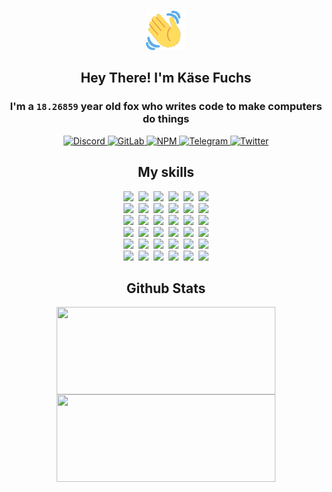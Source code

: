 <div><p align=center><img src=./resources/images/wave.gif width=64px height=64px></p><h2 align=center>Hey There! I'm Käse Fuchs</h2><h3 align=center>I'm a <code>18.26859</code> year old fox who writes code to make computers do things</h3><p align=center><a href=https://discord.com/users/507526681125322772><img alt=Discord src="https://img.shields.io/badge/Discord-5865F2?logo=discord&logoColor=white&style=flat-square#9ff8f5b60fb18f0bc73b6c0cda10f6a8"> </a><a href=https://gitlab.com/kasefuchs><img alt=GitLab src="https://img.shields.io/badge/GitLab-330F63?logo=gitlab&logoColor=white&style=flat-square#9ff8f5b60fb18f0bc73b6c0cda10f6a8"> </a><a href=https://npmjs.com/~kasefuchs><img alt=NPM src="https://img.shields.io/badge/NPM-CB3837?logo=npm&logoColor=white&style=flat-square#9ff8f5b60fb18f0bc73b6c0cda10f6a8"> </a><a href=https://t.me/kasefuchs><img alt=Telegram src="https://img.shields.io/badge/Telegram-2CA5E0?logo=telegram&logoColor=white&style=flat-square#9ff8f5b60fb18f0bc73b6c0cda10f6a8"> </a><a href=https://twitter.com/kasefuchs><img alt=Twitter src="https://img.shields.io/badge/Twitter-1DA1F2?logo=twitter&logoColor=white&style=flat-square#9ff8f5b60fb18f0bc73b6c0cda10f6a8"></a></p><h2 align=center>My skills</h2><p align=center><a href=https://aws.amazon.com/ ><picture><source srcset="https://skillicons.dev/icons?i=aws&theme=dark#9ff8f5b60fb18f0bc73b6c0cda10f6a8" media="(prefers-color-scheme: dark)"><source srcset="https://skillicons.dev/icons?i=aws&theme=light#9ff8f5b60fb18f0bc73b6c0cda10f6a8" media="(prefers-color-scheme: light), (prefers-color-scheme: no-preference)"><img src="https://skillicons.dev/icons?i=aws&theme=light#9ff8f5b60fb18f0bc73b6c0cda10f6a8"></picture></a>&nbsp;&nbsp;<a href=https://en.wikipedia.org/wiki/Bash_(Unix_shell)><picture><source srcset="https://skillicons.dev/icons?i=bash&theme=dark#9ff8f5b60fb18f0bc73b6c0cda10f6a8" media="(prefers-color-scheme: dark)"><source srcset="https://skillicons.dev/icons?i=bash&theme=light#9ff8f5b60fb18f0bc73b6c0cda10f6a8" media="(prefers-color-scheme: light), (prefers-color-scheme: no-preference)"><img src="https://skillicons.dev/icons?i=bash&theme=light#9ff8f5b60fb18f0bc73b6c0cda10f6a8"></picture></a>&nbsp;&nbsp;<a href=https://discord.com/developers/docs><picture><source srcset="https://skillicons.dev/icons?i=bots&theme=dark#9ff8f5b60fb18f0bc73b6c0cda10f6a8" media="(prefers-color-scheme: dark)"><source srcset="https://skillicons.dev/icons?i=bots&theme=light#9ff8f5b60fb18f0bc73b6c0cda10f6a8" media="(prefers-color-scheme: light), (prefers-color-scheme: no-preference)"><img src="https://skillicons.dev/icons?i=bots&theme=light#9ff8f5b60fb18f0bc73b6c0cda10f6a8"></picture></a>&nbsp;&nbsp;<a href=https://www.cloudflare.com/ ><picture><source srcset="https://skillicons.dev/icons?i=cloudflare&theme=dark#9ff8f5b60fb18f0bc73b6c0cda10f6a8" media="(prefers-color-scheme: dark)"><source srcset="https://skillicons.dev/icons?i=cloudflare&theme=light#9ff8f5b60fb18f0bc73b6c0cda10f6a8" media="(prefers-color-scheme: light), (prefers-color-scheme: no-preference)"><img src="https://skillicons.dev/icons?i=cloudflare&theme=light#9ff8f5b60fb18f0bc73b6c0cda10f6a8"></picture></a>&nbsp;&nbsp;<a href=https://en.wikipedia.org/wiki/CSS><picture><source srcset="https://skillicons.dev/icons?i=css&theme=dark#9ff8f5b60fb18f0bc73b6c0cda10f6a8" media="(prefers-color-scheme: dark)"><source srcset="https://skillicons.dev/icons?i=css&theme=light#9ff8f5b60fb18f0bc73b6c0cda10f6a8" media="(prefers-color-scheme: light), (prefers-color-scheme: no-preference)"><img src="https://skillicons.dev/icons?i=css&theme=light#9ff8f5b60fb18f0bc73b6c0cda10f6a8"></picture></a>&nbsp;&nbsp;<a href=https://www.docker.com/ ><picture><source srcset="https://skillicons.dev/icons?i=docker&theme=dark#9ff8f5b60fb18f0bc73b6c0cda10f6a8" media="(prefers-color-scheme: dark)"><source srcset="https://skillicons.dev/icons?i=docker&theme=light#9ff8f5b60fb18f0bc73b6c0cda10f6a8" media="(prefers-color-scheme: light), (prefers-color-scheme: no-preference)"><img src="https://skillicons.dev/icons?i=docker&theme=light#9ff8f5b60fb18f0bc73b6c0cda10f6a8"></picture></a><br><a href=https://www.electronjs.org/ ><picture><source srcset="https://skillicons.dev/icons?i=electron&theme=dark#9ff8f5b60fb18f0bc73b6c0cda10f6a8" media="(prefers-color-scheme: dark)"><source srcset="https://skillicons.dev/icons?i=electron&theme=light#9ff8f5b60fb18f0bc73b6c0cda10f6a8" media="(prefers-color-scheme: light), (prefers-color-scheme: no-preference)"><img src="https://skillicons.dev/icons?i=electron&theme=light#9ff8f5b60fb18f0bc73b6c0cda10f6a8"></picture></a>&nbsp;&nbsp;<a href=https://expressjs.com/ ><picture><source srcset="https://skillicons.dev/icons?i=express&theme=dark#9ff8f5b60fb18f0bc73b6c0cda10f6a8" media="(prefers-color-scheme: dark)"><source srcset="https://skillicons.dev/icons?i=express&theme=light#9ff8f5b60fb18f0bc73b6c0cda10f6a8" media="(prefers-color-scheme: light), (prefers-color-scheme: no-preference)"><img src="https://skillicons.dev/icons?i=express&theme=light#9ff8f5b60fb18f0bc73b6c0cda10f6a8"></picture></a>&nbsp;&nbsp;<a href=https://www.figma.com/ ><picture><source srcset="https://skillicons.dev/icons?i=figma&theme=dark#9ff8f5b60fb18f0bc73b6c0cda10f6a8" media="(prefers-color-scheme: dark)"><source srcset="https://skillicons.dev/icons?i=figma&theme=light#9ff8f5b60fb18f0bc73b6c0cda10f6a8" media="(prefers-color-scheme: light), (prefers-color-scheme: no-preference)"><img src="https://skillicons.dev/icons?i=figma&theme=light#9ff8f5b60fb18f0bc73b6c0cda10f6a8"></picture></a>&nbsp;&nbsp;<a href=https://firebase.google.com/ ><picture><source srcset="https://skillicons.dev/icons?i=firebase&theme=dark#9ff8f5b60fb18f0bc73b6c0cda10f6a8" media="(prefers-color-scheme: dark)"><source srcset="https://skillicons.dev/icons?i=firebase&theme=light#9ff8f5b60fb18f0bc73b6c0cda10f6a8" media="(prefers-color-scheme: light), (prefers-color-scheme: no-preference)"><img src="https://skillicons.dev/icons?i=firebase&theme=light#9ff8f5b60fb18f0bc73b6c0cda10f6a8"></picture></a>&nbsp;&nbsp;<a href=https://flask.palletsprojects.com/ ><picture><source srcset="https://skillicons.dev/icons?i=flask&theme=dark#9ff8f5b60fb18f0bc73b6c0cda10f6a8" media="(prefers-color-scheme: dark)"><source srcset="https://skillicons.dev/icons?i=flask&theme=light#9ff8f5b60fb18f0bc73b6c0cda10f6a8" media="(prefers-color-scheme: light), (prefers-color-scheme: no-preference)"><img src="https://skillicons.dev/icons?i=flask&theme=light#9ff8f5b60fb18f0bc73b6c0cda10f6a8"></picture></a>&nbsp;&nbsp;<a href=https://cloud.google.com/ ><picture><source srcset="https://skillicons.dev/icons?i=gcp&theme=dark#9ff8f5b60fb18f0bc73b6c0cda10f6a8" media="(prefers-color-scheme: dark)"><source srcset="https://skillicons.dev/icons?i=gcp&theme=light#9ff8f5b60fb18f0bc73b6c0cda10f6a8" media="(prefers-color-scheme: light), (prefers-color-scheme: no-preference)"><img src="https://skillicons.dev/icons?i=gcp&theme=light#9ff8f5b60fb18f0bc73b6c0cda10f6a8"></picture></a><br><a href=https://git-scm.com/ ><picture><source srcset="https://skillicons.dev/icons?i=git&theme=dark#9ff8f5b60fb18f0bc73b6c0cda10f6a8" media="(prefers-color-scheme: dark)"><source srcset="https://skillicons.dev/icons?i=git&theme=light#9ff8f5b60fb18f0bc73b6c0cda10f6a8" media="(prefers-color-scheme: light), (prefers-color-scheme: no-preference)"><img src="https://skillicons.dev/icons?i=git&theme=light#9ff8f5b60fb18f0bc73b6c0cda10f6a8"></picture></a>&nbsp;&nbsp;<a href=https://github.com/ ><picture><source srcset="https://skillicons.dev/icons?i=github&theme=dark#9ff8f5b60fb18f0bc73b6c0cda10f6a8" media="(prefers-color-scheme: dark)"><source srcset="https://skillicons.dev/icons?i=github&theme=light#9ff8f5b60fb18f0bc73b6c0cda10f6a8" media="(prefers-color-scheme: light), (prefers-color-scheme: no-preference)"><img src="https://skillicons.dev/icons?i=github&theme=light#9ff8f5b60fb18f0bc73b6c0cda10f6a8"></picture></a>&nbsp;&nbsp;<a href=https://gitlab.com/ ><picture><source srcset="https://skillicons.dev/icons?i=gitlab&theme=dark#9ff8f5b60fb18f0bc73b6c0cda10f6a8" media="(prefers-color-scheme: dark)"><source srcset="https://skillicons.dev/icons?i=gitlab&theme=light#9ff8f5b60fb18f0bc73b6c0cda10f6a8" media="(prefers-color-scheme: light), (prefers-color-scheme: no-preference)"><img src="https://skillicons.dev/icons?i=gitlab&theme=light#9ff8f5b60fb18f0bc73b6c0cda10f6a8"></picture></a>&nbsp;&nbsp;<a href=https://www.heroku.com/ ><picture><source srcset="https://skillicons.dev/icons?i=heroku&theme=dark#9ff8f5b60fb18f0bc73b6c0cda10f6a8" media="(prefers-color-scheme: dark)"><source srcset="https://skillicons.dev/icons?i=heroku&theme=light#9ff8f5b60fb18f0bc73b6c0cda10f6a8" media="(prefers-color-scheme: light), (prefers-color-scheme: no-preference)"><img src="https://skillicons.dev/icons?i=heroku&theme=light#9ff8f5b60fb18f0bc73b6c0cda10f6a8"></picture></a>&nbsp;&nbsp;<a href=https://en.wikipedia.org/wiki/HTML><picture><source srcset="https://skillicons.dev/icons?i=html&theme=dark#9ff8f5b60fb18f0bc73b6c0cda10f6a8" media="(prefers-color-scheme: dark)"><source srcset="https://skillicons.dev/icons?i=html&theme=light#9ff8f5b60fb18f0bc73b6c0cda10f6a8" media="(prefers-color-scheme: light), (prefers-color-scheme: no-preference)"><img src="https://skillicons.dev/icons?i=html&theme=light#9ff8f5b60fb18f0bc73b6c0cda10f6a8"></picture></a>&nbsp;&nbsp;<a href=https://en.wikipedia.org/wiki/JavaScript><picture><source srcset="https://skillicons.dev/icons?i=js&theme=dark#9ff8f5b60fb18f0bc73b6c0cda10f6a8" media="(prefers-color-scheme: dark)"><source srcset="https://skillicons.dev/icons?i=js&theme=light#9ff8f5b60fb18f0bc73b6c0cda10f6a8" media="(prefers-color-scheme: light), (prefers-color-scheme: no-preference)"><img src="https://skillicons.dev/icons?i=js&theme=light#9ff8f5b60fb18f0bc73b6c0cda10f6a8"></picture></a><br><a href=https://en.wikipedia.org/wiki/Linux><picture><source srcset="https://skillicons.dev/icons?i=linux&theme=dark#9ff8f5b60fb18f0bc73b6c0cda10f6a8" media="(prefers-color-scheme: dark)"><source srcset="https://skillicons.dev/icons?i=linux&theme=light#9ff8f5b60fb18f0bc73b6c0cda10f6a8" media="(prefers-color-scheme: light), (prefers-color-scheme: no-preference)"><img src="https://skillicons.dev/icons?i=linux&theme=light#9ff8f5b60fb18f0bc73b6c0cda10f6a8"></picture></a>&nbsp;&nbsp;<a href=https://mui.com/ ><picture><source srcset="https://skillicons.dev/icons?i=materialui&theme=dark#9ff8f5b60fb18f0bc73b6c0cda10f6a8" media="(prefers-color-scheme: dark)"><source srcset="https://skillicons.dev/icons?i=materialui&theme=light#9ff8f5b60fb18f0bc73b6c0cda10f6a8" media="(prefers-color-scheme: light), (prefers-color-scheme: no-preference)"><img src="https://skillicons.dev/icons?i=materialui&theme=light#9ff8f5b60fb18f0bc73b6c0cda10f6a8"></picture></a>&nbsp;&nbsp;<a href=https://en.wikipedia.org/wiki/Markdown><picture><source srcset="https://skillicons.dev/icons?i=md&theme=dark#9ff8f5b60fb18f0bc73b6c0cda10f6a8" media="(prefers-color-scheme: dark)"><source srcset="https://skillicons.dev/icons?i=md&theme=light#9ff8f5b60fb18f0bc73b6c0cda10f6a8" media="(prefers-color-scheme: light), (prefers-color-scheme: no-preference)"><img src="https://skillicons.dev/icons?i=md&theme=light#9ff8f5b60fb18f0bc73b6c0cda10f6a8"></picture></a>&nbsp;&nbsp;<a href=https://www.mongodb.com/ ><picture><source srcset="https://skillicons.dev/icons?i=mongodb&theme=dark#9ff8f5b60fb18f0bc73b6c0cda10f6a8" media="(prefers-color-scheme: dark)"><source srcset="https://skillicons.dev/icons?i=mongodb&theme=light#9ff8f5b60fb18f0bc73b6c0cda10f6a8" media="(prefers-color-scheme: light), (prefers-color-scheme: no-preference)"><img src="https://skillicons.dev/icons?i=mongodb&theme=light#9ff8f5b60fb18f0bc73b6c0cda10f6a8"></picture></a>&nbsp;&nbsp;<a href=https://www.mysql.com/ ><picture><source srcset="https://skillicons.dev/icons?i=mysql&theme=dark#9ff8f5b60fb18f0bc73b6c0cda10f6a8" media="(prefers-color-scheme: dark)"><source srcset="https://skillicons.dev/icons?i=mysql&theme=light#9ff8f5b60fb18f0bc73b6c0cda10f6a8" media="(prefers-color-scheme: light), (prefers-color-scheme: no-preference)"><img src="https://skillicons.dev/icons?i=mysql&theme=light#9ff8f5b60fb18f0bc73b6c0cda10f6a8"></picture></a>&nbsp;&nbsp;<a href=https://nextjs.org/ ><picture><source srcset="https://skillicons.dev/icons?i=nextjs&theme=dark#9ff8f5b60fb18f0bc73b6c0cda10f6a8" media="(prefers-color-scheme: dark)"><source srcset="https://skillicons.dev/icons?i=nextjs&theme=light#9ff8f5b60fb18f0bc73b6c0cda10f6a8" media="(prefers-color-scheme: light), (prefers-color-scheme: no-preference)"><img src="https://skillicons.dev/icons?i=nextjs&theme=light#9ff8f5b60fb18f0bc73b6c0cda10f6a8"></picture></a><br><a href=https://nodejs.org/en/ ><picture><source srcset="https://skillicons.dev/icons?i=nodejs&theme=dark#9ff8f5b60fb18f0bc73b6c0cda10f6a8" media="(prefers-color-scheme: dark)"><source srcset="https://skillicons.dev/icons?i=nodejs&theme=light#9ff8f5b60fb18f0bc73b6c0cda10f6a8" media="(prefers-color-scheme: light), (prefers-color-scheme: no-preference)"><img src="https://skillicons.dev/icons?i=nodejs&theme=light#9ff8f5b60fb18f0bc73b6c0cda10f6a8"></picture></a>&nbsp;&nbsp;<a href=https://www.postgresql.org/ ><picture><source srcset="https://skillicons.dev/icons?i=postgres&theme=dark#9ff8f5b60fb18f0bc73b6c0cda10f6a8" media="(prefers-color-scheme: dark)"><source srcset="https://skillicons.dev/icons?i=postgres&theme=light#9ff8f5b60fb18f0bc73b6c0cda10f6a8" media="(prefers-color-scheme: light), (prefers-color-scheme: no-preference)"><img src="https://skillicons.dev/icons?i=postgres&theme=light#9ff8f5b60fb18f0bc73b6c0cda10f6a8"></picture></a>&nbsp;&nbsp;<a href=https://learn.microsoft.com/en-us/powershell/ ><picture><source srcset="https://skillicons.dev/icons?i=powershell&theme=dark#9ff8f5b60fb18f0bc73b6c0cda10f6a8" media="(prefers-color-scheme: dark)"><source srcset="https://skillicons.dev/icons?i=powershell&theme=light#9ff8f5b60fb18f0bc73b6c0cda10f6a8" media="(prefers-color-scheme: light), (prefers-color-scheme: no-preference)"><img src="https://skillicons.dev/icons?i=powershell&theme=light#9ff8f5b60fb18f0bc73b6c0cda10f6a8"></picture></a>&nbsp;&nbsp;<a href=https://www.python.org/ ><picture><source srcset="https://skillicons.dev/icons?i=py&theme=dark#9ff8f5b60fb18f0bc73b6c0cda10f6a8" media="(prefers-color-scheme: dark)"><source srcset="https://skillicons.dev/icons?i=py&theme=light#9ff8f5b60fb18f0bc73b6c0cda10f6a8" media="(prefers-color-scheme: light), (prefers-color-scheme: no-preference)"><img src="https://skillicons.dev/icons?i=py&theme=light#9ff8f5b60fb18f0bc73b6c0cda10f6a8"></picture></a>&nbsp;&nbsp;<a href=https://www.raspberrypi.org/ ><picture><source srcset="https://skillicons.dev/icons?i=raspberrypi&theme=dark#9ff8f5b60fb18f0bc73b6c0cda10f6a8" media="(prefers-color-scheme: dark)"><source srcset="https://skillicons.dev/icons?i=raspberrypi&theme=light#9ff8f5b60fb18f0bc73b6c0cda10f6a8" media="(prefers-color-scheme: light), (prefers-color-scheme: no-preference)"><img src="https://skillicons.dev/icons?i=raspberrypi&theme=light#9ff8f5b60fb18f0bc73b6c0cda10f6a8"></picture></a>&nbsp;&nbsp;<a href=https://reactjs.org/ ><picture><source srcset="https://skillicons.dev/icons?i=react&theme=dark#9ff8f5b60fb18f0bc73b6c0cda10f6a8" media="(prefers-color-scheme: dark)"><source srcset="https://skillicons.dev/icons?i=react&theme=light#9ff8f5b60fb18f0bc73b6c0cda10f6a8" media="(prefers-color-scheme: light), (prefers-color-scheme: no-preference)"><img src="https://skillicons.dev/icons?i=react&theme=light#9ff8f5b60fb18f0bc73b6c0cda10f6a8"></picture></a><br><a href=https://redux.js.org/ ><picture><source srcset="https://skillicons.dev/icons?i=redux&theme=dark#9ff8f5b60fb18f0bc73b6c0cda10f6a8" media="(prefers-color-scheme: dark)"><source srcset="https://skillicons.dev/icons?i=redux&theme=light#9ff8f5b60fb18f0bc73b6c0cda10f6a8" media="(prefers-color-scheme: light), (prefers-color-scheme: no-preference)"><img src="https://skillicons.dev/icons?i=redux&theme=light#9ff8f5b60fb18f0bc73b6c0cda10f6a8"></picture></a>&nbsp;&nbsp;<a href=https://en.wikipedia.org/wiki/Regular_expression><picture><source srcset="https://skillicons.dev/icons?i=regex&theme=dark#9ff8f5b60fb18f0bc73b6c0cda10f6a8" media="(prefers-color-scheme: dark)"><source srcset="https://skillicons.dev/icons?i=regex&theme=light#9ff8f5b60fb18f0bc73b6c0cda10f6a8" media="(prefers-color-scheme: light), (prefers-color-scheme: no-preference)"><img src="https://skillicons.dev/icons?i=regex&theme=light#9ff8f5b60fb18f0bc73b6c0cda10f6a8"></picture></a>&nbsp;&nbsp;<a href=https://en.wikipedia.org/wiki/Sass_(stylesheet_language)><picture><source srcset="https://skillicons.dev/icons?i=sass&theme=dark#9ff8f5b60fb18f0bc73b6c0cda10f6a8" media="(prefers-color-scheme: dark)"><source srcset="https://skillicons.dev/icons?i=sass&theme=light#9ff8f5b60fb18f0bc73b6c0cda10f6a8" media="(prefers-color-scheme: light), (prefers-color-scheme: no-preference)"><img src="https://skillicons.dev/icons?i=sass&theme=light#9ff8f5b60fb18f0bc73b6c0cda10f6a8"></picture></a>&nbsp;&nbsp;<a href=https://www.typescriptlang.org/ ><picture><source srcset="https://skillicons.dev/icons?i=ts&theme=dark#9ff8f5b60fb18f0bc73b6c0cda10f6a8" media="(prefers-color-scheme: dark)"><source srcset="https://skillicons.dev/icons?i=ts&theme=light#9ff8f5b60fb18f0bc73b6c0cda10f6a8" media="(prefers-color-scheme: light), (prefers-color-scheme: no-preference)"><img src="https://skillicons.dev/icons?i=ts&theme=light#9ff8f5b60fb18f0bc73b6c0cda10f6a8"></picture></a>&nbsp;&nbsp;<a href=https://unity.com/ ><picture><source srcset="https://skillicons.dev/icons?i=unity&theme=dark#9ff8f5b60fb18f0bc73b6c0cda10f6a8" media="(prefers-color-scheme: dark)"><source srcset="https://skillicons.dev/icons?i=unity&theme=light#9ff8f5b60fb18f0bc73b6c0cda10f6a8" media="(prefers-color-scheme: light), (prefers-color-scheme: no-preference)"><img src="https://skillicons.dev/icons?i=unity&theme=light#9ff8f5b60fb18f0bc73b6c0cda10f6a8"></picture></a>&nbsp;&nbsp;<a href=https://workers.cloudflare.com/ ><picture><source srcset="https://skillicons.dev/icons?i=workers&theme=dark#9ff8f5b60fb18f0bc73b6c0cda10f6a8" media="(prefers-color-scheme: dark)"><source srcset="https://skillicons.dev/icons?i=workers&theme=light#9ff8f5b60fb18f0bc73b6c0cda10f6a8" media="(prefers-color-scheme: light), (prefers-color-scheme: no-preference)"><img src="https://skillicons.dev/icons?i=workers&theme=light#9ff8f5b60fb18f0bc73b6c0cda10f6a8"></picture></a><br></p><h2 align=center>Github Stats</h2><p align=center><picture><source srcset="https://github-readme-stats-kasefuchs.vercel.app/api/?count_private=true&hide_border=true&hide_rank=true&line_height=20&hide_title=true&username=Kasefuchs&theme=dark#9ff8f5b60fb18f0bc73b6c0cda10f6a8" media="(prefers-color-scheme: dark)"><source srcset="https://github-readme-stats-kasefuchs.vercel.app/api/?count_private=true&hide_border=true&hide_rank=true&line_height=20&hide_title=true&username=Kasefuchs&theme=light#9ff8f5b60fb18f0bc73b6c0cda10f6a8" media="(prefers-color-scheme: light), (prefers-color-scheme: no-preference)"><img align=middle width=350 height=140 src="https://github-readme-stats-kasefuchs.vercel.app/api/?count_private=true&hide_border=true&hide_rank=true&line_height=20&hide_title=true&username=Kasefuchs&theme=light#9ff8f5b60fb18f0bc73b6c0cda10f6a8"></picture><picture><source srcset="https://github-readme-stats-kasefuchs.vercel.app/api/top-langs/?count_private=true&hide_border=true&layout=compact&username=Kasefuchs&theme=dark#9ff8f5b60fb18f0bc73b6c0cda10f6a8" media="(prefers-color-scheme: dark)"><source srcset="https://github-readme-stats-kasefuchs.vercel.app/api/top-langs/?count_private=true&hide_border=true&layout=compact&username=Kasefuchs&theme=light#9ff8f5b60fb18f0bc73b6c0cda10f6a8" media="(prefers-color-scheme: light), (prefers-color-scheme: no-preference)"><img align=middle width=350 height=140 src="https://github-readme-stats-kasefuchs.vercel.app/api/top-langs/?count_private=true&hide_border=true&layout=compact&username=Kasefuchs&theme=light#9ff8f5b60fb18f0bc73b6c0cda10f6a8"></picture></p><img src="https://hit.yhype.me/github/profile?user_id=64592097#9ff8f5b60fb18f0bc73b6c0cda10f6a8" alt=""></div>